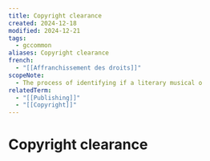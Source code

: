 ```yaml
---
title: Copyright clearance
created: 2024-12-18
modified: 2024-12-21
tags:
  - gccommon
aliases: Copyright clearance
french:
  - "[[Affranchissement des droits]]"
scopeNote:
  - The process of identifying if a literary musical o
relatedTerm:
  - "[[Publishing]]"
  - "[[Copyright]]"
---
```

# Copyright clearance
